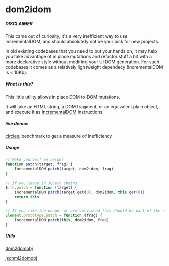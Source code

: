 # dom2idom

##### DISCLAIMER
This came out of curiosity, it's a very inefficient way to use IncrementalDOM, and should absolutely not be your pick for new projects.

In old existing codebases that you need to put your hands on, it may help you take advantage of in place mutations and refactor stuff a bit with a more declarative style without modifing your UI DOM generation. For such codebases it comes as a relatively lightweight dependecy (IncrementalDOM is < 10Kb).

##### What is this?
This little utility allows in place DOM to DOM mutations.

It will take an HTML string, a DOM fragment, or an equivalent plain object, and execute it as [IncrementalDOM](https://github.com/google/incremental-dom) instructions.

##### live demos
[circles](http://paolocaminiti.github.io/dom2idom/demo/circles/), benchmark to get a measure of inefficiency

##### Usage
```javascript
// Make yourself an helper
function patch(target, frag) {
	IncrementalDOM.patch(target, dom2idom, frag)
}

// If you leave in JQuery chains
$.fn.patch = function (target) {
    IncrementalDOM.patch(target.get(0), dom2idom, this.get(0))
    return this
}

// If you like the danger or are convinced this should be part of the standard
Element.prototype.patch = function (frag) {
	IncrementalDOM.patch(this, dom2idom, frag)
}
```

##### Utils
[dom2domobj](https://gist.github.com/paolocaminiti/5a169ea7b42dcf947912)

[jsonml2domobj](https://gist.github.com/paolocaminiti/74fcd11b9da29a73c240)
